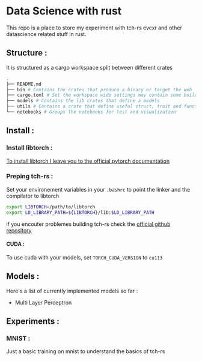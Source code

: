 # Data Science with rust  

This repo is a place to store my experiment with tch-rs evcxr and other datascience related stuff in rust.

## Structure : 

It is structured as a cargo workspace split between different crates

```sh
.
├── README.md
├── bin # Contains the crates that produce a binary or target the web  
├── cargo.toml # Set the workspace wide settings may contain some build scripts
├── models # Contains the lib crates that define a models
├── utils # Contains a crate that define useful struct, trait and functions 
└── notebooks # Groups the notebooks for test and visualization
```

## Install :

### Install libtorch :  

[To install libtorch I leave you to the official pytorch documentation](https://pytorch.org/cppdocs/installing.html)

### Preping tch-rs :

Set your environement variables in your ``.bashrc`` to point the linker and the compilator to libtorch

```sh
export LIBTORCH=/path/to/libtorch
export LD_LIBRARY_PATH=${LIBTORCH}/lib:$LD_LIBRARY_PATH
```

if you encouter problemes building tch-rs check the [official github repository](https://github.com/LaurentMazare/tch-rs)

#### CUDA :

To use cuda with your models, set ``TORCH_CUDA_VERSION`` to ``cu113``



## Models :

Here's a list of currently implemented models so far : 
- Multi Layer Perceptron 

## Experiments : 

### MNIST : 

Just a basic training on mnist to understand the basics of tch-rs
